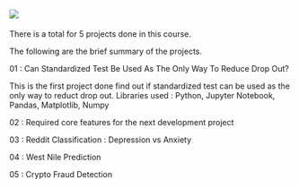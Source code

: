 # ![](https://ga-dash.s3.amazonaws.com/production/assets/logo-9f88ae6c9c3871690e33280fcf557f33.png) 

There is a total for 5 projects done in this course.

The following are the brief summary of the projects.

01 : Can Standardized Test Be Used As The Only Way To Reduce Drop Out?

This is the first project done find out if standardized test can be used as the only way to reduct drop out.
Libraries used : Python, Jupyter Notebook, Pandas, Matplotlib, Numpy


02 : Required core features for the next development project


03 : Reddit Classification : Depression vs Anxiety


04 : West Nile Prediction


05 : Crypto Fraud Detection


